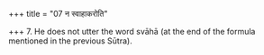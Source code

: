 +++
title = "07 न स्वाहाकरोति"

+++
7. He does not utter the word svāhā (at the end of the formula mentioned in the previous Sūtra).  
